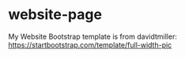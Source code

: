 # website-page
My Website
Bootstrap template is from davidtmiller: https://startbootstrap.com/template/full-width-pic
